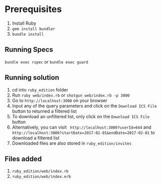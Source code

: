 # Prerequisites

1. Install Ruby
2. `gem install bundler`
3. `bundle install`

## Running Specs

`bundle exec rspec` or `bundle exec guard`

## Running solution
1. cd into `ruby_edition` folder
2. Run `ruby web/index.rb` or `shotgun web/index.rb -p 3000`
3. Go to `http://localhost:3000` on your browser
4. Input any of the query parameters and click on the `Download ICS File` button to returned a filtered list
5. To download an unfiltered list, only click on the `Download ICS File` button
6. Alternatively, you can visit ` http://localhost:3000?userId=644` and `http://localhost:3000?startDate=2017-01-01&endDate=2017-02-01` to download a filtered list
7. Downloaded files are also stored in `ruby_edition/invites`

## Files added
1. `ruby_edition/web/index.rb`
2. `ruby_edition/web/index.erb`

